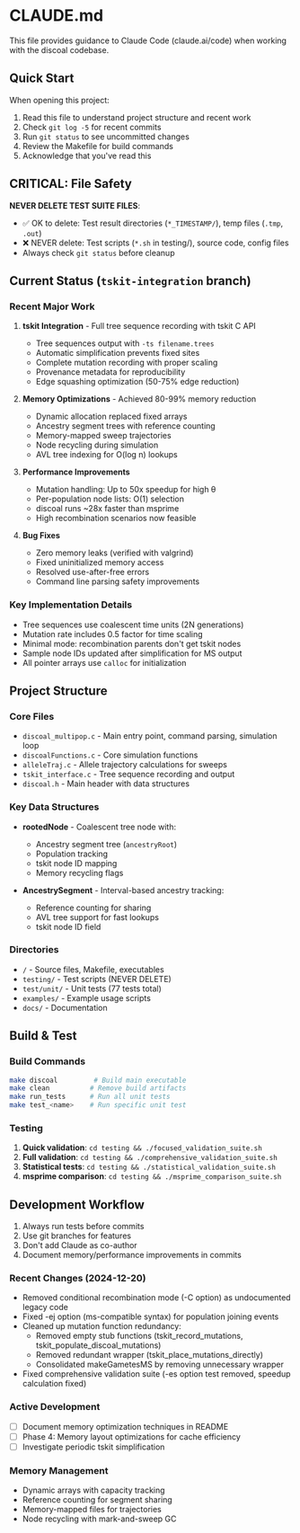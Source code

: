# CLAUDE.md

This file provides guidance to Claude Code (claude.ai/code) when working with the discoal codebase.

## Quick Start
When opening this project:
1. Read this file to understand project structure and recent work
2. Check `git log -5` for recent commits
3. Run `git status` to see uncommitted changes
4. Review the Makefile for build commands
5. Acknowledge that you've read this

## CRITICAL: File Safety
**NEVER DELETE TEST SUITE FILES**:
- ✅ OK to delete: Test result directories (`*_TIMESTAMP/`), temp files (`.tmp`, `.out`)
- ❌ NEVER delete: Test scripts (`*.sh` in testing/), source code, config files
- Always check `git status` before cleanup

## Current Status (`tskit-integration` branch)

### Recent Major Work
1. **tskit Integration** - Full tree sequence recording with tskit C API
   - Tree sequences output with `-ts filename.trees`
   - Automatic simplification prevents fixed sites
   - Complete mutation recording with proper scaling
   - Provenance metadata for reproducibility
   - Edge squashing optimization (50-75% edge reduction)

2. **Memory Optimizations** - Achieved 80-99% memory reduction
   - Dynamic allocation replaced fixed arrays
   - Ancestry segment trees with reference counting
   - Memory-mapped sweep trajectories
   - Node recycling during simulation
   - AVL tree indexing for O(log n) lookups

3. **Performance Improvements**
   - Mutation handling: Up to 50x speedup for high θ
   - Per-population node lists: O(1) selection
   - discoal runs ~28x faster than msprime
   - High recombination scenarios now feasible

4. **Bug Fixes**
   - Zero memory leaks (verified with valgrind)
   - Fixed uninitialized memory access
   - Resolved use-after-free errors
   - Command line parsing safety improvements

### Key Implementation Details
- Tree sequences use coalescent time units (2N generations)
- Mutation rate includes 0.5 factor for time scaling
- Minimal mode: recombination parents don't get tskit nodes
- Sample node IDs updated after simplification for MS output
- All pointer arrays use `calloc` for initialization

## Project Structure

### Core Files
- `discoal_multipop.c` - Main entry point, command parsing, simulation loop
- `discoalFunctions.c` - Core simulation functions
- `alleleTraj.c` - Allele trajectory calculations for sweeps
- `tskit_interface.c` - Tree sequence recording and output
- `discoal.h` - Main header with data structures

### Key Data Structures
- **rootedNode** - Coalescent tree node with:
  - Ancestry segment tree (`ancestryRoot`)
  - Population tracking
  - tskit node ID mapping
  - Memory recycling flags
  
- **AncestrySegment** - Interval-based ancestry tracking:
  - Reference counting for sharing
  - AVL tree support for fast lookups
  - tskit node ID field

### Directories
- `/` - Source files, Makefile, executables
- `testing/` - Test scripts (NEVER DELETE)
- `test/unit/` - Unit tests (77 tests total)
- `examples/` - Example usage scripts
- `docs/` - Documentation

## Build & Test

### Build Commands
```bash
make discoal         # Build main executable
make clean          # Remove build artifacts
make run_tests      # Run all unit tests
make test_<name>    # Run specific unit test
```

### Testing
1. **Quick validation**: `cd testing && ./focused_validation_suite.sh`
2. **Full validation**: `cd testing && ./comprehensive_validation_suite.sh`
3. **Statistical tests**: `cd testing && ./statistical_validation_suite.sh`
4. **msprime comparison**: `cd testing && ./msprime_comparison_suite.sh`

## Development Workflow

1. Always run tests before commits
2. Use git branches for features
3. Don't add Claude as co-author
4. Document memory/performance improvements in commits

### Recent Changes (2024-12-20)
- Removed conditional recombination mode (-C option) as undocumented legacy code
- Fixed -ej option (ms-compatible syntax) for population joining events
- Cleaned up mutation function redundancy:
  - Removed empty stub functions (tskit_record_mutations, tskit_populate_discoal_mutations)
  - Removed redundant wrapper (tskit_place_mutations_directly)
  - Consolidated makeGametesMS by removing unnecessary wrapper
- Fixed comprehensive validation suite (-es option test removed, speedup calculation fixed)

### Active Development
- [ ] Document memory optimization techniques in README
- [ ] Phase 4: Memory layout optimizations for cache efficiency
- [ ] Investigate periodic tskit simplification

### Memory Management
- Dynamic arrays with capacity tracking
- Reference counting for segment sharing
- Memory-mapped files for trajectories
- Node recycling with mark-and-sweep GC